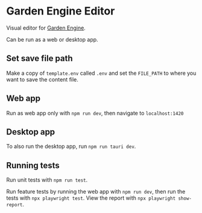 # Garden Engine Editor

Visual editor for [Garden Engine](https://github.com/JonnyOrman/garden-engine).

Can be run as a web or desktop app.

## Set save file path

Make a copy of `template.env` called `.env` and set the `FILE_PATH` to where you
want to save the content file.

## Web app

Run as web app only with `npm run dev`, then navigate to `localhost:1420`

## Desktop app

To also run the desktop app, run `npm run tauri dev`.

## Running tests

Run unit tests with `npm run test`.

Run feature tests by running the web app with `npm run dev`, then run the tests
with `npx playwright test`. View the report with `npx playwright show-report`.
